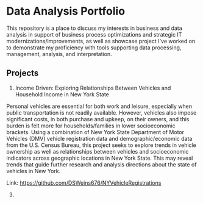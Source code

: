 # Data Analysis Portfolio
This repository is a place to discuss my interests in business and data analysis in support of business process optimizations and strategic IT modernizations/improvements, as well as showcase project I've worked on to demonstrate my proficiency with tools supporting data processing, management, analysis, and interpretation.

## Projects

1. Income Driven: Exploring Relationships Between Vehicles and Household Income in New York State

Personal vehicles are essential for both work and leisure, especially when public transportation is not readily available. However, vehicles also impose significant costs, in both purchase and upkeep, on their owners, and this burden is felt more for households/families in lower socioeconomic brackets. Using a combination of New York State Department of Motor Vehicles (DMV) vehicle registration data and demographic/economic data from the U.S. Census Bureau, this project seeks to explore trends in vehicle ownership as well as relationships between vehicles and socioeconomic indicators across geographic locations in New York State. This may reveal trends that guide further research and analysis directions about the state of vehicles in New York.

Link: https://github.com/DSWeins676/NYVehicleRegistrations

3. 

